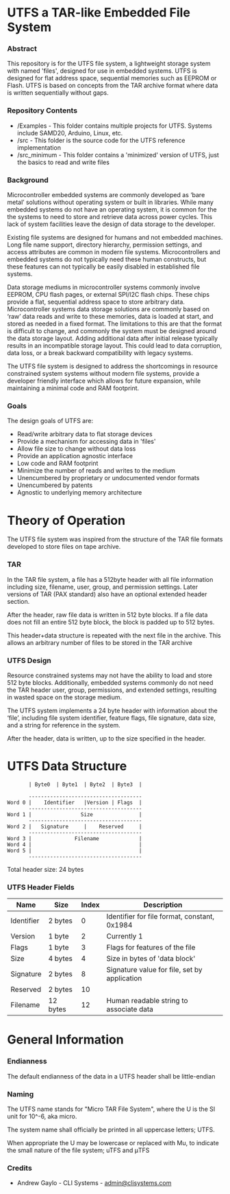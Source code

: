 # UTFS a TAR-like Embedded File System 

### Abstract

This repository is for the UTFS file system, a lightweight storage system with named 'files', designed for use in embedded systems.  UTFS is designed for flat address space, sequential memories such as EEPROM or Flash.  UTFS is based on concepts from the TAR archive format where data is written sequentially without gaps.

### Repository Contents

- /Examples - This folder contains multiple projects for UTFS. Systems include SAMD20, Arduino, Linux, etc.
- /src - This folder is the source code for the UTFS reference implementation
- /src_minimum - This folder contains a 'minimized' version of UTFS, just the basics to read and write files

### Background

Microcontroller embedded systems are commonly developed as ‘bare metal’ solutions without operating system or built in libraries.  While many embedded systems do not have an operating system, it is common for the the systems to need to store and retrieve data across power cycles. This lack of system facilities leave the design of data storage to the developer.

Existing file systems are designed for humans and not embedded machines.  Long file name support, directory hierarchy, permission settings, and access attributes are common in modern file systems. Microcontrollers and embedded systems do not typically need these human constructs, but these features can not typically be easily disabled in established file systems. 

Data storage mediums in microcontroller systems commonly involve EEPROM, CPU flash pages, or external SPI/I2C flash chips.  These chips provide a flat, sequential address space to store arbitrary data. Microcontroller systems data storage solutions are commonly based on ‘raw’ data reads and write to these memories, data is loaded at start, and stored as needed in a fixed format.  The limitations to this are that the format is difficult to change, and commonly the system must be designed around the data storage layout.  Adding additional data after initial release typically results in an incompatible storage layout.  This could lead to data corruption, data loss, or a break backward compatibility with legacy systems. 

The UTFS file system is designed to address the shortcomings in resource constrained system systems without modern file systems, provide a developer friendly interface which allows for future expansion, while maintaining a minimal code and RAM footprint. 

### Goals
The design goals of UTFS are:

- Read/write arbitrary data to flat storage devices
- Provide a mechanism for accessing data in 'files'
- Allow file size to change without data loss
- Provide an application agnostic interface
- Low code and RAM footprint
- Minimize the number of reads and writes to the medium
- Unencumbered by proprietary or undocumented vendor formats
- Unencumbered by patents
- Agnostic to underlying memory architecture

# Theory of Operation


The UTFS file system was inspired from the structure of the TAR file formats developed to store files on tape archive.

### TAR

In the TAR file system, a file has a 512byte header with all file information including size, filename, user, group, and permission settings. Later versions of TAR (PAX standard) also have an optional extended header section. 

After the header, raw file data is written in 512 byte blocks. If a file data does not fill an entire 512 byte block, the block is padded up to 512 bytes.

This header+data structure is repeated with the next file in the archive.  This allows an arbitrary number of files to be stored in the TAR archive

### UTFS Design

Resource constrained systems may not have the ability to load and store 512 byte blocks.  Additionally, embedded systems commonly do not need the TAR header user, group, permissions, and extended settings, resulting in wasted space on the storage medium.

The UTFS system implements a 24 byte header with information about the ‘file’, including file system identifier, feature flags, file signature, data size, and a string for reference in the system.

After the header, data is written, up to the size specified in the header.

# UTFS Data Structure

```
       | Byte0  | Byte1  | Byte2  | Byte3  |

       -------------------------------------
Word 0 |    Identifier   |Version | Flags  |
       -------------------------------------
Word 1 |                Size               |
       -------------------------------------
Word 2 |   Signature     |    Reserved     |
       -------------------------------------
Word 3 |              Filename             |
Word 4 |                                   |
Word 5 |                                   |
       -------------------------------------
```
Total header size: 24 bytes

### UTFS Header Fields

| Name|Size| Index |  Description|
| --- | --- | --- | ---|
| Identifier|2 bytes | 0 | Identifier for file format, constant, 0x1984|
| Version  |1 byte | 2 | Currently 1|
| Flags |1 byte | 3 | Flags for features of the file |
| Size     |4 bytes | 4 | Size in bytes of 'data block'|
| Signature |2 bytes | 8 | Signature value for file, set by application |
| Reserved |2 bytes | 10 | |
| Filename |12 bytes | 12 | Human readable string to associate data|



# General Information


### Endianness

The default endianness of the data in a UTFS header shall be little-endian

### Naming

The UTFS name stands for "Micro TAR File System", where the U is the SI unit for 10^-6, aka micro.

The system name shall officially be printed in all uppercase letters; UTFS.

When appropriate the U may be lowercase or replaced with Mu, to indicate the small nature of the file system; uTFS and μTFS

### Credits

- Andrew Gaylo - CLI Systems - admin@clisystems.com
